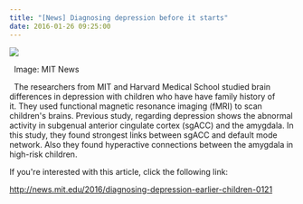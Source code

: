 ```yaml
---
title: "[News] Diagnosing depression before it starts"
date: 2016-01-26 09:25:00
---
```


![](https://news.mit.edu/sites/default/files/styles/news_article__image_gallery/public/images/201601/MIT-Child-Depression-01_0.jpg?itok=dqT6vahu#50)

  Image: MIT News

  The researchers from MIT and Harvard Medical School studied brain differences in depression with children who have have family history of it. They used functional magnetic resonance imaging (fMRI) to scan children's brains. Previous study, regarding depression shows the abnormal activity in subgenual anterior cingulate cortex (sgACC) and the amygdala. In this study, they found strongest links between sgACC and default mode network. Also they found hyperactive connections between the amygdala in high-risk children.

If you're interested with this article, click the following link:

<http://news.mit.edu/2016/diagnosing-depression-earlier-children-0121>

